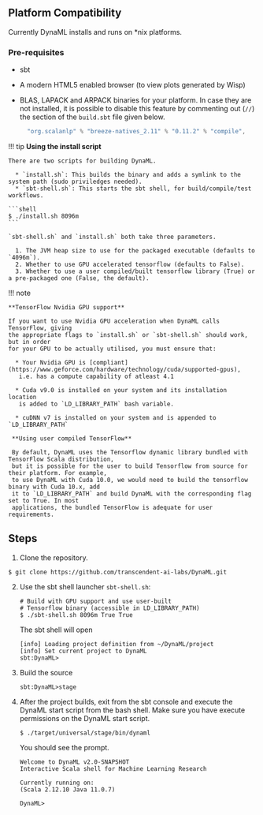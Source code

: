 ## Platform Compatibility

Currently DynaML installs and runs on \*nix platforms.

### Pre-requisites

* sbt
* A modern HTML5 enabled browser (to view plots generated by Wisp)
* BLAS, LAPACK and ARPACK binaries for your platform. In case they are not installed, it is possible to disable this feature by commenting out (`//`) the section of the `build.sbt` file given below.

  ```scala
    "org.scalanlp" % "breeze-natives_2.11" % "0.11.2" % "compile",
  ```


!!! tip
    **Using the install script**

    There are two scripts for building DynaML.

      * `install.sh`: This builds the binary and adds a symlink to the system path (sudo priviledges needed).
      * `sbt-shell.sh`: This starts the sbt shell, for build/compile/test workflows.

    ```shell
    $ ./install.sh 8096m
    ```

    `sbt-shell.sh` and `install.sh` both take three parameters.

      1. The JVM heap size to use for the packaged executable (defaults to `4096m`).
      2. Whether to use GPU accelerated tensorflow (defaults to False).
      3. Whether to use a user compiled/built tensorflow library (True) or a pre-packaged one (False, the default).


!!! note
    
    **TensorFlow Nvidia GPU support**
    
    If you want to use Nvidia GPU acceleration when DynaML calls TensorFlow, giving
    the appropriate flags to `install.sh` or `sbt-shell.sh` should work, but in order 
    for your GPU to be actually utilised, you must ensure that:
    
      * Your Nvidia GPU is [compliant](https://www.geforce.com/hardware/technology/cuda/supported-gpus), 
       i.e. has a compute capability of atleast 4.1
    
      * Cuda v9.0 is installed on your system and its installation location 
       is added to `LD_LIBRARY_PATH` bash variable.
    
      * cuDNN v7 is installed on your system and is appended to `LD_LIBRARY_PATH`
     
     **Using user compiled TensorFlow**
     
     By default, DynaML uses the Tensorflow dynamic library bundled with TensorFlow Scala distribution,
     but it is possible for the user to build Tensorflow from source for their platform. For example, 
     to use DynaML with Cuda 10.0, we would need to build the tensorflow binary with Cuda 10.x, add 
     it to `LD_LIBRARY_PATH` and build DynaML with the corresponding flag set to True. In most 
     applications, the bundled TensorFlow is adequate for user requirements.


## Steps

1. Clone the repository.

  ```shell
  $ git clone https://github.com/transcendent-ai-labs/DynaML.git
  ```

2. Use the sbt shell launcher `sbt-shell.sh`:

    ```shell
    # Build with GPU support and use user-built 
    # Tensorflow binary (accessible in LD_LIBRARY_PATH)
    $ ./sbt-shell.sh 8096m True True
    ```

    The sbt shell will open

    ```shell
    [info] Loading project definition from ~/DynaML/project
    [info] Set current project to DynaML
    sbt:DynaML>
    ```

3. Build the source


    ```shell
    sbt:DynaML>stage
    ```

4. After the project builds, exit from the sbt console and execute the DynaML start script from the bash shell. Make sure you have execute permissions on the DynaML start script.


    ```
    $ ./target/universal/stage/bin/dynaml
    ```

    You should see the prompt.

    ```
    Welcome to DynaML v2.0-SNAPSHOT 
    Interactive Scala shell for Machine Learning Research

    Currently running on:
    (Scala 2.12.10 Java 11.0.7)

    DynaML>
    ```
